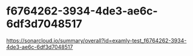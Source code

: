 # f6764262-3934-4de3-ae6c-6df3d7048517
https://sonarcloud.io/summary/overall?id=examly-test_f6764262-3934-4de3-ae6c-6df3d7048517
